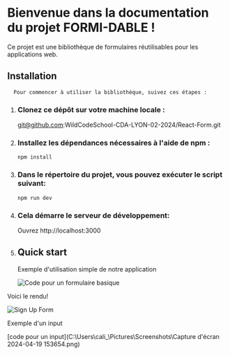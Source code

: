 # Bienvenue dans la documentation du projet FORMI-DABLE ! 

Ce projet est une bibliothèque de formulaires réutilisables pour les applications web.






## Installation

      Pour commencer à utiliser la bibliothèque, suivez ces étapes :



1. ### Clonez ce dépôt sur votre machine locale :

      git@github.com:WildCodeSchool-CDA-LYON-02-2024/React-Form.git



2. ### Installez les dépendances nécessaires à l'aide de npm :

       npm install



3. ### Dans le répertoire du projet, vous pouvez exécuter le script suivant:

       npm run dev

   

5. ### Cela démarre le serveur de développement:

      Ouvrez http://localhost:3000

6. ## Quick start

   Exemple d'utilisation simple de notre application

   ![Code pour un formulaire basique](https://cdn.discordapp.com/attachments/1227592850624090143/1230871127706960024/Capture_decran_2024-04-19_121559.png?ex=6623c191&is=66227011&hm=43cb5c69f3637ef484babc00f95c7221812c1e570dae1454e838a1b1fbb8cf8b&)

Voici le rendu!

   ![Sign Up Form](https://cdn.discordapp.com/attachments/1227592850624090143/1230871184388919396/Capture_decran_2024-04-19_115332.png?ex=6634e51e&is=6622701e&hm=c4f96c21ed8bdc943c2aaf83a7878cbc6736107a6a58a87202f437a554171ae2&)



Exemple d'un input 

[code pour un input](C:\Users\cali_\Pictures\Screenshots\Capture d'écran 2024-04-19 153654.png)


   




   
    
